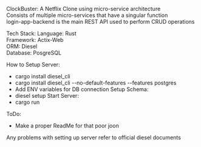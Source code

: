 ClockBuster:
A Netflix Clone using micro-service architecture<br />
Consists of multiple micro-services that have a singular function<br />
login-app-backend is the main REST API used to perform CRUD operations<br />

Tech Stack:
Language: Rust<br />
Framework: Actix-Web<br />
ORM: Diesel<br />
Database: PosgreSQL<br />

How to Setup Server:<br />
- cargo install diesel_cli
- cargo install diesel_cli --no-default-features --features postgres
- Add ENV variables for DB connection
Setup Schema:<br />
- diesel setup
Start Server:<br />
- cargo run

ToDo:
- Make a proper ReadMe for that poor joon

Any problems with setting up server refer to official diesel documents